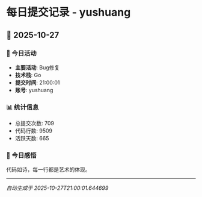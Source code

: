 # 每日提交记录 - yushuang

## 📅 2025-10-27

### 🎯 今日活动
- **主要活动**: Bug修复
- **技术栈**: Go
- **提交时间**: 21:00:01
- **账号**: yushuang

### 📊 统计信息
- 总提交次数: 709
- 代码行数: 9509
- 活跃天数: 665

### 💭 今日感悟
代码如诗，每一行都是艺术的体现。

---
*自动生成于 2025-10-27T21:00:01.644699*
